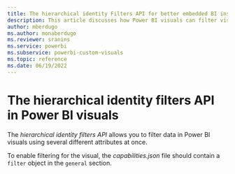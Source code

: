 ```yaml
---
title: The hierarchical identity Filters API for better embedded BI insights
description: This article discusses how Power BI visuals can filter visuals based on several attributes.
author: mberdugo
ms.author: monaberdugo
ms.reviewer: sranins
ms.service: powerbi
ms.subservice: powerbi-custom-visuals
ms.topic: reference
ms.date: 06/19/2022
---
```


# The hierarchical identity filters API in Power BI visuals

The *hierarchical identity filters API* allows you to filter data in Power BI visuals using several different attributes at once.

To enable filtering for the visual, the *capabilities.json* file should contain a `filter` object in the `general` section.